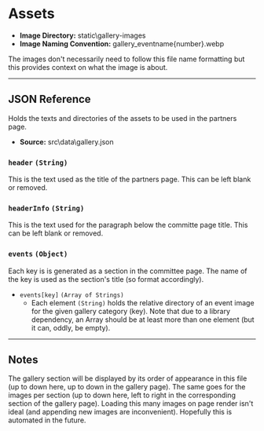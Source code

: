 # Assets

- **Image Directory:** static\gallery-images
- **Image Naming Convention:** gallery_eventname{number}.webp

The images don't necessarily need to follow this file name formatting but this provides context on what the image is about.

---

## JSON Reference
Holds the texts and directories of the assets to be used in the partners page. 

 - **Source:** src\data\gallery.json

### `header` `(String)`
This is the text used as the title of the partners page. This can be left blank or removed.

### `headerInfo` `(String)`
This is the text used for the paragraph below the committe page title. This can be left blank or removed.

### `events` `(Object)`
Each key is is generated as a section in the committee page. The name of the key is used as the section's title (so format accordingly). 

- `events[key]` `(Array of Strings)`
    - Each element `(String)` holds the relative directory of an event image for the given gallery category (key). Note that due to a library dependency, an Array should be at least more than one element (but it can, oddly, be empty). 

---

## Notes
The gallery section will be displayed by its order of appearance in this file (up to down here, up to down in the gallery page). The same goes for the images per section (up to down here, left to right in the corresponding section of the gallery page). Loading this many images on page render isn't ideal (and appending new images are inconvenient). Hopefully this is automated in the future.
